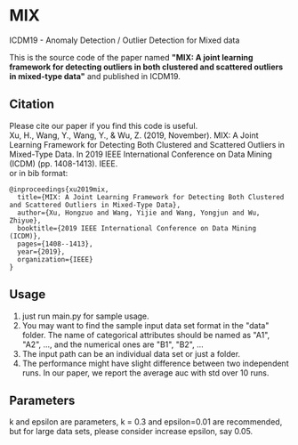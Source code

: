 # MIX
ICDM19 - Anomaly Detection / Outlier Detection for Mixed data

This is the source code of the paper named **"MIX: A joint learning framework for detecting outliers in both
clustered and scattered outliers in mixed-type data"** and published in ICDM19.

## Citation
Please cite our paper if you find this code is useful.  
Xu, H., Wang, Y., Wang, Y., & Wu, Z. (2019, November). MIX: A Joint Learning Framework for Detecting Both Clustered and Scattered Outliers in Mixed-Type Data. In 2019 IEEE International Conference on Data Mining (ICDM) (pp. 1408-1413). IEEE.  
or in bib format:
```
@inproceedings{xu2019mix,
  title={MIX: A Joint Learning Framework for Detecting Both Clustered and Scattered Outliers in Mixed-Type Data},  
  author={Xu, Hongzuo and Wang, Yijie and Wang, Yongjun and Wu, Zhiyue},  
  booktitle={2019 IEEE International Conference on Data Mining (ICDM)},  
  pages={1408--1413},  
  year={2019},  
  organization={IEEE}  
}  
```  

## Usage
1. just run main.py for sample usage.  
2. You may want to find the sample input data set format in the "data" folder. The name of categorical attributes should be named as "A1", "A2", ..., and the numerical ones are "B1", "B2", ...  
3. The input path can be an individual data set or just a folder.  
4. The performance might have slight difference between two independent runs. In our paper, we report the average auc with std over 10 runs.  


## Parameters
k and epsilon are parameters, k = 0.3 and epsilon=0.01 are recommended, but for large data sets, please consider increase epsilon, say 0.05.
